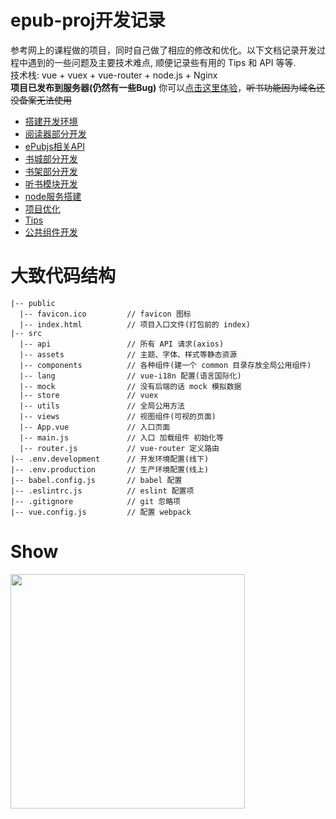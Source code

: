 # epub-proj开发记录
参考网上的课程做的项目，同时自己做了相应的修改和优化。以下文档记录开发过程中遇到的一些问题及主要技术难点, 顺便记录些有用的 Tips 和 API 等等.<br>
技术栈: vue + vuex + vue-router + node.js + Nginx<br>
**项目已发布到服务器(仍然有一些Bug)** 你可以<a href="http://39.108.122.248/works/">点击这里体验</a>，~~听书功能因为域名还没备案无法使用~~
- <a href="https://github.com/ChenMingK/epub-Proj/blob/master/%E5%BC%80%E5%8F%91%E6%96%87%E6%A1%A3/%E6%90%AD%E5%BB%BA%E5%BC%80%E5%8F%91%E7%8E%AF%E5%A2%83.md" target="_blank">搭建开发环境</a><br>
- <a href="https://github.com/ChenMingK/epub-Proj/blob/master/%E5%BC%80%E5%8F%91%E6%96%87%E6%A1%A3/%E9%98%85%E8%AF%BB%E5%99%A8%E9%83%A8%E5%88%86%E5%BC%80%E5%8F%91.md" target="_blank">阅读器部分开发</a><br>
- <a href="https://github.com/ChenMingK/epub-Proj/blob/master/%E5%BC%80%E5%8F%91%E6%96%87%E6%A1%A3/epubjs%E7%9B%B8%E5%85%B3API.md" target="_blank">ePubjs相关API</a><br>
- <a href="https://github.com/ChenMingK/epub-Proj/blob/master/%E5%BC%80%E5%8F%91%E6%96%87%E6%A1%A3/%E4%B9%A6%E5%9F%8E%E5%BC%80%E5%8F%91.md" target="_blank">书城部分开发</a><br>
- <a href="https://github.com/ChenMingK/epub-Proj/blob/master/%E5%BC%80%E5%8F%91%E6%96%87%E6%A1%A3/%E4%B9%A6%E6%9E%B6%E5%BC%80%E5%8F%91.md" target="_blank">书架部分开发</a><br>
- <a href="https://github.com/ChenMingK/epub-Proj/blob/master/%E5%BC%80%E5%8F%91%E6%96%87%E6%A1%A3/%E5%90%AC%E4%B9%A6%E6%A8%A1%E5%9D%97%E5%BC%80%E5%8F%91.md" target="_blank">听书模块开发</a><br>
- <a href="https://github.com/ChenMingK/epub-Proj/blob/master/%E5%BC%80%E5%8F%91%E6%96%87%E6%A1%A3/node%E6%9C%8D%E5%8A%A1%E6%90%AD%E5%BB%BA.md" target="_blank">node服务搭建</a><br>
- <a href="https://github.com/ChenMingK/epub-Proj/blob/master/%E5%BC%80%E5%8F%91%E6%96%87%E6%A1%A3/%E9%A1%B9%E7%9B%AE%E4%BC%98%E5%8C%96.md" target="_blank">项目优化</a><br>
- <a href="https://github.com/ChenMingK/epub-Proj/blob/master/%E5%BC%80%E5%8F%91%E6%96%87%E6%A1%A3/Tips.md" target="_blank">Tips</a><br>
- <a href="https://github.com/ChenMingK/epub-Proj/blob/master/%E5%BC%80%E5%8F%91%E6%96%87%E6%A1%A3/%E5%85%AC%E5%85%B1%E7%BB%84%E4%BB%B6%E5%BC%80%E5%8F%91.md">公共组件开发</a>


# 大致代码结构
```
|-- public
  |-- favicon.ico         // favicon 图标
  |-- index.html          // 项目入口文件(打包前的 index)
|-- src
  |-- api                 // 所有 API 请求(axios)
  |-- assets              // 主题、字体、样式等静态资源
  |-- components          // 各种组件(建一个 common 目录存放全局公用组件)
  |-- lang                // vue-i18n 配置(语言国际化)
  |-- mock                // 没有后端的话 mock 模拟数据
  |-- store               // vuex
  |-- utils               // 全局公用方法
  |-- views               // 视图组件(可视的页面)
  |-- App.vue             // 入口页面
  |-- main.js             // 入口 加载组件 初始化等
  |-- router.js           // vue-router 定义路由
|-- .env.development      // 开发环境配置(线下)
|-- .env.production       // 生产环境配置(线上)
|-- babel.config.js       // babel 配置
|-- .eslintrc.js          // eslint 配置项
|-- .gitignore            // git 忽略项
|-- vue.config.js         // 配置 webpack
```
# Show
<img src="https://github.com/ChenMingK/ImagesStore/blob/master/imgs/epubProjGif.gif" width=375px>
